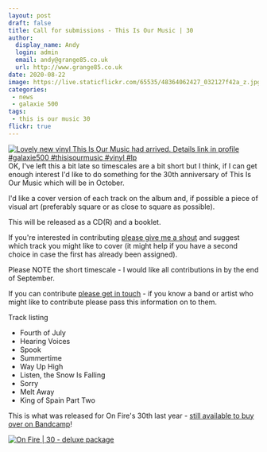 ```yaml
---
layout: post
draft: false
title: Call for submissions - This Is Our Music | 30
author:
  display_name: Andy
  login: admin
  email: andy@grange85.co.uk
  url: http://www.grange85.co.uk
date: 2020-08-22
image: https://live.staticflickr.com/65535/48364062427_032127f42a_z.jpg
categories:
 - news
 - galaxie 500
tags:
 - this is our music 30
flickr: true
---
```

<div class="col-md-6 float-right"><a data-flickr-embed="true" href="https://www.flickr.com/photos/grange85/48364062427/in/photolist-2gFLsMi-davAPe-cf7oNw" title="Lovely new vinyl This Is Our Music had arrived. Details link in profile #galaxie500 #thisisourmusic #vinyl #lp"><img class="img-fluid" src="https://live.staticflickr.com/65535/48364062427_032127f42a_z.jpg" alt="Lovely new vinyl This Is Our Music had arrived. Details link in profile #galaxie500 #thisisourmusic #vinyl #lp"></a></div>
OK, I've left this a bit late so timescales are a bit short but I think, if I can get enough interest I'd like to do something for the 30th anniversary of This Is Our Music which will be in October. 

I'd like a cover version of each track on the album and, if possible a piece of visual art (preferably square or as close to square as possible).

This will be released as a CD(R) and a booklet.

If you're interested in contributing [please give me a shout](https://www.fullofwishes.co.uk/about/) and suggest which track you might like to cover (it might help if you have a second choice in case the first has already been assigned). 

Please NOTE the short timescale - I would like all contributions in by the end of September.

If you can contribute [please get in touch](https://www.fullofwishes.co.uk/about/) - if you know a band or artist who might like to contribute please pass this information on to them.

Track listing

 - Fourth of July
 - Hearing Voices
 - Spook
 - Summertime
 - Way Up High
 - Listen, the Snow Is Falling
 - Sorry
 - Melt Away
 - King of Spain Part Two


This is what was released for On Fire's 30th last year - [still available to buy over on Bandcamp](https://aheadfullofwishes.bandcamp.com/album/on-fire-30)!

<a data-flickr-embed="true" href="https://www.flickr.com/photos/grange85/49141936086/in/photolist-J76PUd-2ixWYub-2hSvgwH-2hSwids-2hSvgw7-2hSvgxp-2hSckio-2hPsKTn-2gdbJFb-FZKVt7/" title="On Fire | 30 - deluxe package"><img src="https://live.staticflickr.com/65535/49141936086_0b47e9a431_c.jpg" alt="On Fire | 30 - deluxe package"></a>
